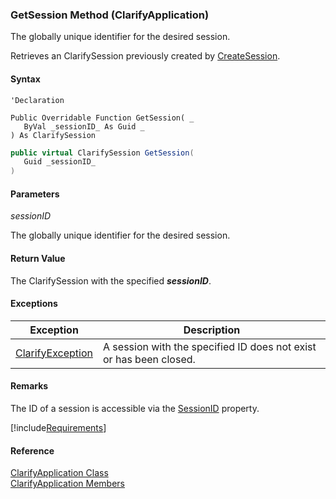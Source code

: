 ﻿### GetSession Method (ClarifyApplication)

The globally unique identifier for the desired session.

Retrieves an ClarifySession previously created by [CreateSession](fcSDK~FChoice.Foundation.Clarify.ClarifyApplication~CreateSession.md).

#### Syntax

```vbnet
'Declaration

Public Overridable Function GetSession( _
   ByVal _sessionID_ As Guid _
) As ClarifySession
```

```csharp
public virtual ClarifySession GetSession( 
   Guid _sessionID_
)
```

#### Parameters

_sessionID_

The globally unique identifier for the desired session.

#### Return Value

The ClarifySession with the specified **_sessionID_**.

#### Exceptions

| Exception | Description |
| --- | --- |
| [ClarifyException](fcSDK~FChoice.Foundation.Clarify.ClarifyException.md) | A session with the specified ID does not exist or has been closed. |

#### Remarks

The ID of a session is accessible via the [SessionID](fcSDK~FChoice.Foundation.FCSession~SessionID.md) property.

[!include[Requirements](../partials/requirements.md)]

#### Reference

[ClarifyApplication Class](fcSDK~FChoice.Foundation.Clarify.ClarifyApplication.md)  
[ClarifyApplication Members](fcSDK~FChoice.Foundation.Clarify.ClarifyApplication_members.md)
